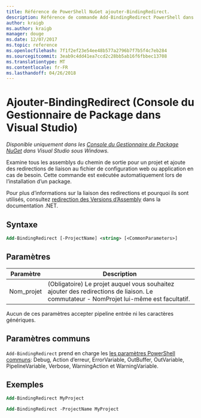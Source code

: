 ```yaml
---
title: Référence de PowerShell NuGet ajouter-BindingRedirect.
description: Référence de commande Add-BindingRedirect PowerShell dans la Console du Gestionnaire de Package NuGet dans Visual Studio.
author: kraigb
ms.author: kraigb
manager: douge
ms.date: 12/07/2017
ms.topic: reference
ms.openlocfilehash: 7f1f2ef23e54ee48b577a2796b7f7b5f4c7eb284
ms.sourcegitcommit: 3eab9c4dd41ea7ccd2c28bb5ab16f6fbbec13708
ms.translationtype: MT
ms.contentlocale: fr-FR
ms.lasthandoff: 04/26/2018
---
```

# <a name="add-bindingredirect-package-manager-console-in-visual-studio"></a>Ajouter-BindingRedirect (Console du Gestionnaire de Package dans Visual Studio)

*Disponible uniquement dans les [Console du Gestionnaire de Package NuGet](package-manager-console.md) dans Visual Studio sous Windows.*

Examine tous les assemblys du chemin de sortie pour un projet et ajoute des redirections de liaison au fichier de configuration web ou application en cas de besoin. Cette commande est exécutée automatiquement lors de l’installation d’un package.

Pour plus d’informations sur la liaison des redirections et pourquoi ils sont utilisés, consultez [redirection des Versions d’Assembly](/dotnet/framework/configure-apps/redirect-assembly-versions) dans la documentation .NET.

## <a name="syntax"></a>Syntaxe

```ps
Add-BindingRedirect [-ProjectName] <string> [<CommonParameters>]
```

## <a name="parameters"></a>Paramètres

| Paramètre | Description |
| --- | --- |
| Nom_projet | (Obligatoire) Le projet auquel vous souhaitez ajouter des redirections de liaison. Le commutateur - NomProjet lui-même est facultatif. |

Aucun de ces paramètres accepter pipeline entrée ni les caractères génériques.

## <a name="common-parameters"></a>Paramètres communs

`Add-BindingRedirect` prend en charge les [les paramètres PowerShell communs](http://go.microsoft.com/fwlink/?LinkID=113216): Debug, Action d’erreur, ErrorVariable, OutBuffer, OutVariable, PipelineVariable, Verbose, WarningAction et WarningVariable.

## <a name="examples"></a>Exemples

```ps
Add-BindingRedirect MyProject

Add-BindingRedirect -ProjectName MyProject
```